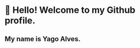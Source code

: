 # 👋 Hello! Welcome to my Github profile.
## My name is Yago Alves.
<!--

I am a computer engineering student
I'm learning about coding in C and studying about creating 2D games using Unity engine

##I'm learning
<img src="https://cdn.jsdelivr.net/gh/devicons/devicon@latest/icons/c/c-original.svg" /> 
            <img src="https://cdn.jsdelivr.net/gh/devicons/devicon@latest/icons/javascript/javascript-original.svg" /> 
            <img src="https://cdn.jsdelivr.net/gh/devicons/devicon@latest/icons/unity/unity-original-wordmark.svg" />
          
          
          
--!>
